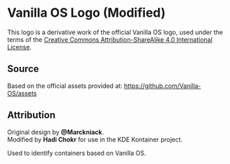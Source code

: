 # Vanilla OS Logo (Modified)

This logo is a derivative work of the official Vanilla OS logo,
used under the terms of the [Creative Commons Attribution-ShareAlike 4.0 International License](https://creativecommons.org/licenses/by-sa/4.0/).

## Source

Based on the official assets provided at: https://github.com/Vanilla-OS/assets

## Attribution

Original design by **@Marckniack**.  
Modified by **Hadi Chokr** for use in the KDE Kontainer project.

Used to identify containers based on Vanilla OS.
